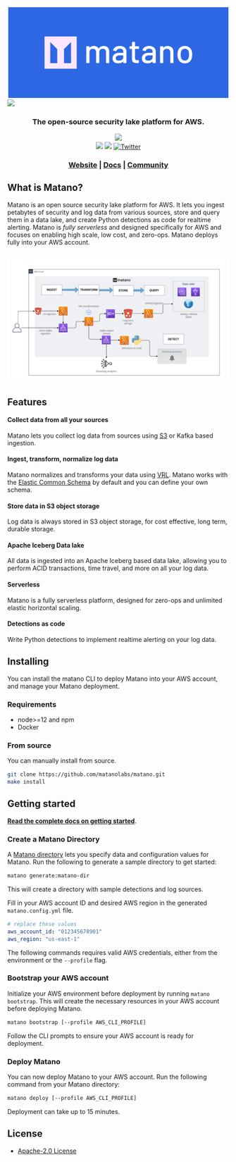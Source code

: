 <div align="center">
  <a href="https://matano.dev"><img src="website/src/assets/cover.png" width="500"></a>
</div>

<!-- <h1 align="center">Matano</h1> -->

<img referrerpolicy="no-referrer-when-downgrade" src="https://static.scarf.sh/a.png?x-pxid=03c989f6-90f5-4982-b002-a48635f10b5d" />

<div align="center">
  <h3>The open-source security lake platform for AWS.</h3>
</div>

<div align="center">
    <a href="#"><img src="https://img.shields.io/badge/Deploys%20to-AWS-%23FF9900.svg?style=for-the-badge&logo=amazon-aws&logoColor=white&labelColor=232F3E"/></a>
    <br>
    <a href="/LICENSE" target="_blank"><img src="https://img.shields.io/github/license/matanolabs/matano?style=flat"/></a>
    <!-- <img src="https://img.shields.io/github/v/release/matanolabs/matano?style=flat-square"/> -->
    <a href="https://discord.gg/YSYfHMbfZQ" target="_blank"><img src="https://img.shields.io/discord/996484553290022973?logo=discord&style=flat-square"/></a>
    <a href="http://twitter.com/intent/tweet?url=https%3A%2F%2Fgithub.com%2Fmatanolabs%2Fmatano" target="_blank"><img src="https://img.shields.io/twitter/url?style=social&url=https%3A%2F%2Fgithub.com%2Fmatanolabs%2Fmatano" alt="Twitter"/></a>
</div>

<div align="center">
    <h3 align="center">
        <a href="https://www.matano.dev">Website</a>
        <span> | </span>
        <a href="https://matano.dev/docs/intro">Docs</a>
        <span> | </span>
        <a href="https://discord.gg/YSYfHMbfZQ">Community</a>
    </h3>
</div>

## What is Matano?

Matano is an open source security lake platform for AWS. It lets you ingest petabytes of security and log data from various sources, store and query them in a data lake, and create Python detections as code for realtime alerting. Matano is *fully serverless* and designed specifically for AWS and focuses on enabling high scale, low cost, and zero-ops. Matano deploys fully into your AWS account.

<div align="center">
  <br>
  <img src="website/src/assets/diagram.png" width="1000">
</div>

## Features

#### Collect data from all your sources
Matano lets you collect log data from sources using [S3](#) or Kafka based ingestion.

#### Ingest, transform, normalize log data
Matano normalizes and transforms your data using [VRL](https://vector.dev/docs/reference/vrl/). Matano works with the [Elastic Common Schema](https://www.elastic.co/guide/en/ecs/current/index.html) by default and you can define your own schema. 

#### Store data in S3 object storage
Log data is always stored in S3 object storage, for cost effective, long term, durable storage.

#### Apache Iceberg Data lake
All data is ingested into an Apache Iceberg based data lake, allowing you to perform ACID transactions, time travel, and more on all your log data.

#### Serverless
Matano is a fully serverless platform, designed for zero-ops and unlimited elastic horizontal scaling.

#### Detections as code
Write Python detections to implement realtime alerting on your log data.

## Installing

You can install the matano CLI to deploy Matano into your AWS account, and manage your Matano deployment.

### Requirements

- node>=12 and npm
- Docker

<!-- ### Installation script

```bash
curl -sS https://raw.githubusercontent.com/matanolabs/matano/main/install.sh | bash
```

Matano will be installed by default in `"$HOME/.matano"`. You can configure this using the `--install-dir` option. -->

### From source

You can manually install from source.

```bash
git clone https://github.com/matanolabs/matano.git
make install
```

## Getting started
[**Read the complete docs on getting started**](https://matano.dev/docs/getting-started).

### Create a Matano Directory

A [Matano directory](https://matano.dev/docs/matano-directory) lets you specify data and configuration values for Matano. Run the following to generate a sample directory to get started:

```bash
matano generate:matano-dir
```

This will create a directory with sample detections and log sources.

Fill in your AWS account ID and desired AWS region in the generated `matano.config.yml` file.

```yml
# replace these values
aws_account_id: "012345678901"
aws_region: "us-east-1"
```

The following commands requires valid AWS credentials, either from the environment or the `--profile` flag.

### Bootstrap your AWS account

Initialize your AWS environment before deployment by running `matano bootstrap`. This will create the necessary resources in your AWS account before deploying Matano.

```bash
matano bootstrap [--profile AWS_CLI_PROFILE]
```

Follow the CLI prompts to ensure your AWS account is ready for deployment.

### Deploy Matano

You can now deploy Matano to your AWS account. Run the following command from your Matano directory:

```bash
matano deploy [--profile AWS_CLI_PROFILE]
```

Deployment can take up to 15 minutes.

## License

* [Apache-2.0 License](LICENSE)

